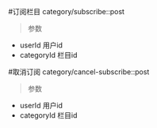 #订阅栏目
category/subscribe::post
> 参数  
* userId 用户id  
* categoryId 栏目id  

#取消订阅
category/cancel-subscribe::post
> 参数  
* userId 用户id  
* categoryId 栏目id
